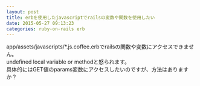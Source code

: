 ```yaml
---
layout: post
title: erbを使用したjavascriptでrailsの変数や関数を使用したい
date: 2015-05-27 09:13:23
categories: ruby-on-rails erb
---
```

<p>app/assets/javascripts/*.js.coffee.erbでrailsの関数や変数にアクセスできません。<br>
undefined local variable or methodと怒られます。<br>
具体的にはGET値のparams変数にアクセスしたいのですが、方法はありますか？</p>
